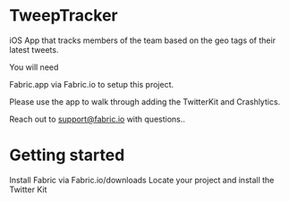 TweepTracker
============

iOS App that tracks members of the team based on the geo tags of their latest tweets. 

You will need

Fabric.app via Fabric.io to setup this project.

Please use the app to walk through adding the TwitterKit and Crashlytics.

Reach out to support@fabric.io with questions.. 

Getting started
===============

Install Fabric via Fabric.io/downloads
Locate your project and install the Twitter Kit